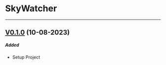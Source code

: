 # SkyWatcher

---

## [V0.1.0](https://github.com/nashaguayo/skywatcher/releases/tag/V0.1.0) (10-08-2023)

##### Added

- Setup Project

